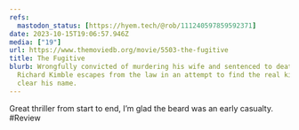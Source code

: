 ```yaml
---
refs:
  mastodon_status: [https://hyem.tech/@rob/111240597859592371]
date: 2023-10-15T19:06:57.946Z
media: ["19"]
url: https://www.themoviedb.org/movie/5503-the-fugitive
title: The Fugitive
blurb: Wrongfully convicted of murdering his wife and sentenced to death,
  Richard Kimble escapes from the law in an attempt to find the real killer and
  clear his name.
---
```


Great thriller from start to end, I’m glad the beard was an early casualty.  #Review
